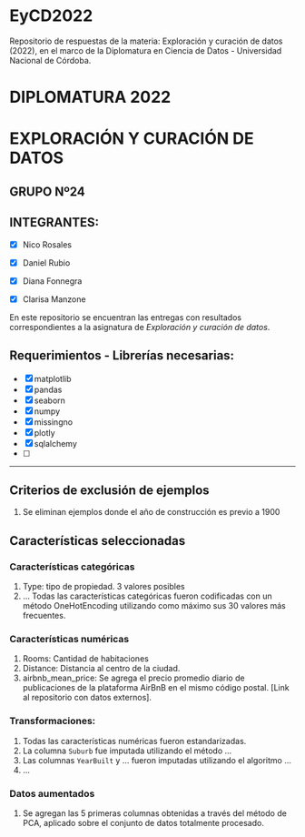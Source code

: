 # EyCD2022
Repositorio de respuestas de la materia: Exploración y curación de datos (2022), en el marco de la Diplomatura en Ciencia de Datos - Universidad Nacional de Córdoba.

# **DIPLOMATURA 2022**

# EXPLORACIÓN Y CURACIÓN DE DATOS

## GRUPO Nº24

## INTEGRANTES:
   - [x] Nico Rosales 
   - [x] Daniel Rubio
   - [x] Diana Fonnegra
   - [x] Clarisa Manzone

   
En este repositorio se encuentran las entregas con resultados correspondientes a la asignatura de _Exploración y curación de datos_.

## **Requerimientos - Librerías necesarias**:
   - [x] matplotlib
   - [x] pandas
   - [x] seaborn
   - [x] numpy
   - [x] missingno
   - [x] plotly
   - [x] sqlalchemy
   - [ ] 


----



  ## Criterios de exclusión de ejemplos
  1. Se eliminan ejemplos donde el año de construcción es previo a 1900

  ## Características seleccionadas
  ### Características categóricas
  1. Type: tipo de propiedad. 3 valores posibles
  2. ...
  Todas las características categóricas fueron codificadas con un
  método OneHotEncoding utilizando como máximo sus 30 valores más 
  frecuentes.
  
  ### Características numéricas
  1. Rooms: Cantidad de habitaciones
  2. Distance: Distancia al centro de la ciudad.
  3. airbnb_mean_price: Se agrega el precio promedio diario de 
     publicaciones de la plataforma AirBnB en el mismo código 
     postal. [Link al repositorio con datos externos].

  ### Transformaciones:
  1. Todas las características numéricas fueron estandarizadas.
  2. La columna `Suburb` fue imputada utilizando el método ...
  3. Las columnas `YearBuilt` y ... fueron imputadas utilizando el 
     algoritmo ...
  4. ...

  ### Datos aumentados
  1. Se agregan las 5 primeras columnas obtenidas a través del
     método de PCA, aplicado sobre el conjunto de datos
     totalmente procesado.

